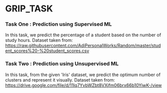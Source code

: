# GRIP_TASK

### Task One : Prediction using Supervised ML

In this task, we predict the percentage of a student based on the number of study hours.          Dataset taken from:
https://raw.githubusercontent.com/AdiPersonalWorks/Random/master/student_scores%20-%20student_scores.csv


### Task Two : Prediction using Unsupervised ML

In this task, from the given 'Iris' dataset, we predict the optimum number of clusters and represent it visually.          Dataset taken from:
https://drive.google.com/file/d/11Iq7YvbWZbt8VXjfm06brx66b10YiwK-/view
